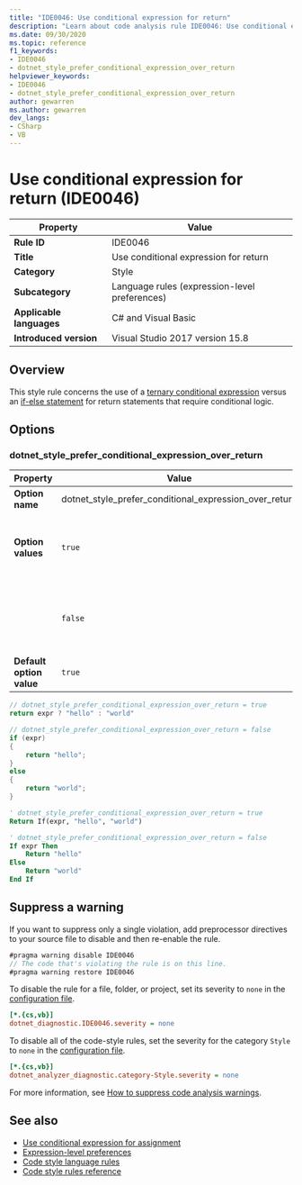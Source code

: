 ```yaml
---
title: "IDE0046: Use conditional expression for return"
description: "Learn about code analysis rule IDE0046: Use conditional expression for return"
ms.date: 09/30/2020
ms.topic: reference
f1_keywords:
- IDE0046
- dotnet_style_prefer_conditional_expression_over_return
helpviewer_keywords:
- IDE0046
- dotnet_style_prefer_conditional_expression_over_return
author: gewarren
ms.author: gewarren
dev_langs:
- CSharp
- VB
---
```

# Use conditional expression for return (IDE0046)

| Property                 | Value                                         |
| ------------------------ | --------------------------------------------- |
| **Rule ID**              | IDE0046                                       |
| **Title**                | Use conditional expression for return         |
| **Category**             | Style                                         |
| **Subcategory**          | Language rules (expression-level preferences) |
| **Applicable languages** | C# and Visual Basic                           |
| **Introduced version**   | Visual Studio 2017 version 15.8               |

## Overview

This style rule concerns the use of a [ternary conditional expression](../../../csharp/language-reference/operators/conditional-operator.md) versus an [if-else statement](../../../csharp/language-reference/statements/selection-statements.md) for return statements that require conditional logic.

## Options

### dotnet_style_prefer_conditional_expression_over_return

| Property                 | Value                                                  | Description                                           |
| ------------------------ | ------------------------------------------------------ | ----------------------------------------------------- |
| **Option name**          | dotnet_style_prefer_conditional_expression_over_return |                                                       |
| **Option values**        | `true`                                                 | Prefer return statements to use a ternary conditional |
|                          | `false`                                                | Prefer return statements to use an if-else statement  |
| **Default option value** | `true`                                                 |                                                       |

```csharp
// dotnet_style_prefer_conditional_expression_over_return = true
return expr ? "hello" : "world"

// dotnet_style_prefer_conditional_expression_over_return = false
if (expr)
{
    return "hello";
}
else
{
    return "world";
}
```

```vb
' dotnet_style_prefer_conditional_expression_over_return = true
Return If(expr, "hello", "world")

' dotnet_style_prefer_conditional_expression_over_return = false
If expr Then
    Return "hello"
Else
    Return "world"
End If
```

## Suppress a warning

If you want to suppress only a single violation, add preprocessor directives to your source file to disable and then re-enable the rule.

```csharp
#pragma warning disable IDE0046
// The code that's violating the rule is on this line.
#pragma warning restore IDE0046
```

To disable the rule for a file, folder, or project, set its severity to `none` in the [configuration file](../configuration-files.md).

```ini
[*.{cs,vb}]
dotnet_diagnostic.IDE0046.severity = none
```

To disable all of the code-style rules, set the severity for the category `Style` to `none` in the [configuration file](../configuration-files.md).

```ini
[*.{cs,vb}]
dotnet_analyzer_diagnostic.category-Style.severity = none
```

For more information, see [How to suppress code analysis warnings](../suppress-warnings.md).

## See also

- [Use conditional expression for assignment](ide0045.md)
- [Expression-level preferences](expression-level-preferences.md)
- [Code style language rules](language-rules.md)
- [Code style rules reference](index.md)

